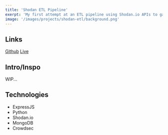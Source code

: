 ```yaml
--- 
title: 'Shodan ETL Pipeline' 
exerpt: 'My first attempt at an ETL pipeline using Shodan.io APIs to gather information about previous scrapes to build a dashboard on Django to display the information'
image: '/images/projects/shodan-etl/background.png'
--- 
```


## Links 

[Github](https://github.com/meyersa/shodan-etl)
[Live](https://shodanetl.meyersa.com)

## Intro/Inspo

WIP...

## Technologies 

- ExpressJS
- Python
- Shodan.io 
- MongoDB
- Crowdsec 
